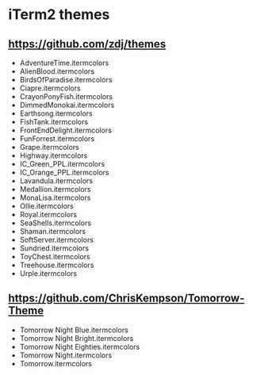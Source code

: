 # iTerm2 themes

## https://github.com/zdj/themes

* AdventureTime.itermcolors
* AlienBlood.itermcolors
* BirdsOfParadise.itermcolors
* Ciapre.itermcolors
* CrayonPonyFish.itermcolors
* DimmedMonokai.itermcolors
* Earthsong.itermcolors
* FishTank.itermcolors
* FrontEndDelight.itermcolors
* FunForrest.itermcolors
* Grape.itermcolors
* Highway.itermcolors
* IC_Green_PPL.itermcolors
* IC_Orange_PPL.itermcolors
* Lavandula.itermcolors
* Medallion.itermcolors
* MonaLisa.itermcolors
* Ollie.itermcolors
* Royal.itermcolors
* SeaShells.itermcolors
* Shaman.itermcolors
* SoftServer.itermcolors
* Sundried.itermcolors
* ToyChest.itermcolors
* Treehouse.itermcolors
* Urple.itermcolors

## https://github.com/ChrisKempson/Tomorrow-Theme

* Tomorrow Night Blue.itermcolors
* Tomorrow Night Bright.itermcolors
* Tomorrow Night Eighties.itermcolors
* Tomorrow Night.itermcolors
* Tomorrow.itermcolors
